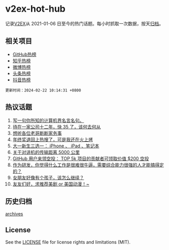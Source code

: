 # v2ex-hot-hub

 记录[V2EX](https://www.v2ex.com/)从 2021-01-06 日至今的热门话题。每小时抓取一次数据，按天[归档](archives)。
 
 ## 相关项目

- [GitHub热榜](https://github.com/lonnyzhang423/github-hot-hub)
- [知乎热榜](https://github.com/lonnyzhang423/zhihu-hot-hub)
- [微博热榜](https://github.com/lonnyzhang423/weibo-hot-hub)
- [头条热榜](https://github.com/lonnyzhang423/toutiao-hot-hub)
- [抖音热榜](https://github.com/lonnyzhang423/douyin-hot-hub)


 `更新时间：2024-02-22 10:14:31 +0800`

## 热议话题

1. [写一句你所知的计算机界名言名句。](https://www.v2ex.com/t/1017108)
1. [待在一家公司十二年，快 35 了，该何去何从](https://www.v2ex.com/t/1017090)
1. [想听各位老哥断断家务事](https://www.v2ex.com/t/1017206)
1. [年终奖退回上热搜了，可是我还在火上烤](https://www.v2ex.com/t/1017164)
1. [大一新生三选一： iPhone 、 iPad 、笔记本](https://www.v2ex.com/t/1017238)
1. [关于对讲机的传输距离 5000 公里](https://www.v2ex.com/t/1017151)
1. [GitHub 用户来领空投： TOP 5k 项目的贡献者可领取价值 $200 空投](https://www.v2ex.com/t/1017287)
1. [作为研发，你觉得什么工作是很难很牛逼，需要综合能力很强的人才能搞得定的？](https://www.v2ex.com/t/1017079)
1. [女朋友好像有个孩子，该怎么继续？](https://www.v2ex.com/t/1017392)
1. [友友们好，求推荐美剧 or 美国动漫！~](https://www.v2ex.com/t/1017169)

## 历史归档

[archives](archives)

## License

See the [LICENSE](LICENSE) file for license rights and limitations (MIT).

